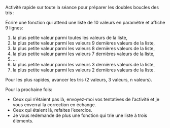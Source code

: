 Activité rapide sur toute la séance pour préparer
les doubles boucles des tris :

Écrire une fonction qui attend une liste de 10 valeurs 
en paramètre et affiche 9 lignes:

1. la plus petite valeur parmi toutes les valeurs
   de la liste,
1. la plus petite valeur parmi les valeurs 9 dernières
   valeurs de la liste,
1. la plus petite valeur parmi les valeurs 8 dernières
   valeurs de la liste,
1. la plus petite valeur parmi les valeurs 7 dernières
   valeurs de la liste,
1. …
1. la plus petite valeur parmi les valeurs 3 dernières
   valeurs de la liste,
1. la plus petite valeur parmi les valeurs 2 dernières
   valeurs de la liste.

Pour les plus rapides, avancer les tris (2 valeurs, 3 valeurs, n valeurs).

Pour la prochaine fois:

* Ceux qui n’étaient pas là, envoyez-moi vos tentatives de l’activité et
  je vous enverrai la correction en échange.
* Ceux qui étaient là, refaites l’exercice.
* Je vous redemande de plus une fonction qui trie une liste à trois
  éléments.
